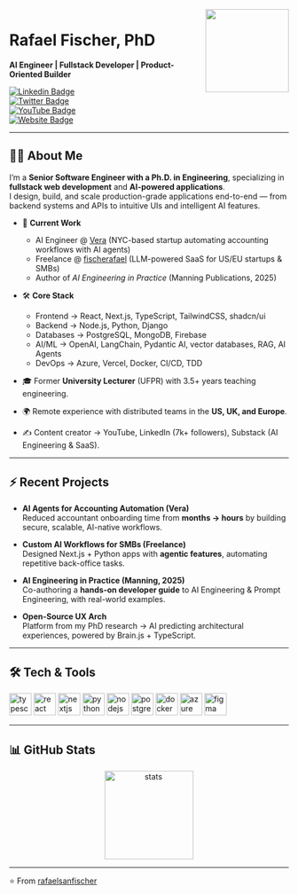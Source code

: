 <img align="right" height="150" src="https://avatars.githubusercontent.com/u/47259718?v=4"  />

# Rafael Fischer, PhD  
**AI Engineer | Fullstack Developer | Product-Oriented Builder**  

[![Linkedin Badge](https://img.shields.io/badge/-Rafael%20Fischer-blue?style=flat-square&logo=Linkedin&logoColor=white&link=https://linkedin.com/in/fischerafael)](https://linkedin.com/in/fischerafael)  
[![Twitter Badge](https://img.shields.io/badge/-@rafaelsanfischer-1DA1F2?style=flat-square&logo=twitter&logoColor=white&link=https://twitter.com/rafaelsanfischer)](https://twitter.com/rafaelsanfischer)  
[![YouTube Badge](https://img.shields.io/badge/-YouTube-c4302b?style=flat-square&logo=youtube&logoColor=white&link=https://youtube.com/@fischerafael)](https://youtube.com/@fischerafael)  
[![Website Badge](https://img.shields.io/badge/-fischerafael.com.br-000000?style=flat-square&logo=About.me&logoColor=white&link=https://fischerafael.com.br)](https://fischerafael.com.br)  

---

## 👨‍💻 About Me

I’m a **Senior Software Engineer with a Ph.D. in Engineering**, specializing in **fullstack web development** and **AI-powered applications**.  
I design, build, and scale production-grade applications end-to-end — from backend systems and APIs to intuitive UIs and intelligent AI features.  

- 🚀 **Current Work**  
  - AI Engineer @ [Vera](https://vera.com) (NYC-based startup automating accounting workflows with AI agents)  
  - Freelance @ [fischerafael](https://fischerafael.com.br) (LLM-powered SaaS for US/EU startups & SMBs)  
  - Author of *AI Engineering in Practice* (Manning Publications, 2025)  

- 🛠️ **Core Stack**  
  - Frontend → React, Next.js, TypeScript, TailwindCSS, shadcn/ui  
  - Backend → Node.js, Python, Django  
  - Databases → PostgreSQL, MongoDB, Firebase  
  - AI/ML → OpenAI, LangChain, Pydantic AI, vector databases, RAG, AI Agents  
  - DevOps → Azure, Vercel, Docker, CI/CD, TDD  

- 🎓 Former **University Lecturer** (UFPR) with 3.5+ years teaching engineering.  
- 🌍 Remote experience with distributed teams in the **US, UK, and Europe**.  
- ✍️ Content creator → YouTube, LinkedIn (7k+ followers), Substack (AI Engineering & SaaS).  

---

## ⚡ Recent Projects

- **AI Agents for Accounting Automation (Vera)**  
  Reduced accountant onboarding time from **months → hours** by building secure, scalable, AI-native workflows.  

- **Custom AI Workflows for SMBs (Freelance)**  
  Designed Next.js + Python apps with **agentic features**, automating repetitive back-office tasks.  

- **AI Engineering in Practice (Manning, 2025)**  
  Co-authoring a **hands-on developer guide** to AI Engineering & Prompt Engineering, with real-world examples.  

- **Open-Source UX Arch**  
  Platform from my PhD research → AI predicting architectural experiences, powered by Brain.js + TypeScript.  

---

## 🛠️ Tech & Tools

<div align="left">
  <img src="https://cdn.jsdelivr.net/gh/devicons/devicon/icons/typescript/typescript-original.svg" height="40" alt="typescript"/>
  <img src="https://cdn.jsdelivr.net/gh/devicons/devicon/icons/react/react-original.svg" height="40" alt="react"/>
  <img src="https://cdn.jsdelivr.net/gh/devicons/devicon/icons/nextjs/nextjs-original.svg" height="40" alt="nextjs"/>
  <img src="https://cdn.jsdelivr.net/gh/devicons/devicon/icons/python/python-original.svg" height="40" alt="python"/>
  <img src="https://cdn.jsdelivr.net/gh/devicons/devicon/icons/nodejs/nodejs-original.svg" height="40" alt="nodejs"/>
  <img src="https://cdn.jsdelivr.net/gh/devicons/devicon/icons/postgresql/postgresql-original.svg" height="40" alt="postgresql"/>
  <img src="https://cdn.jsdelivr.net/gh/devicons/devicon/icons/docker/docker-original.svg" height="40" alt="docker"/>
  <img src="https://cdn.jsdelivr.net/gh/devicons/devicon/icons/azure/azure-original.svg" height="40" alt="azure"/>
  <img src="https://cdn.jsdelivr.net/gh/devicons/devicon/icons/figma/figma-original.svg" height="40" alt="figma"/>
</div>

---

## 📊 GitHub Stats

<div align="center">
  <img src="https://github-readme-stats.vercel.app/api?username=fischerafael&show_icons=true&theme=radical" height="160" alt="stats"/>  
</div>

---

⭐️ From [rafaelsanfischer](https://github.com/fischerafael)
